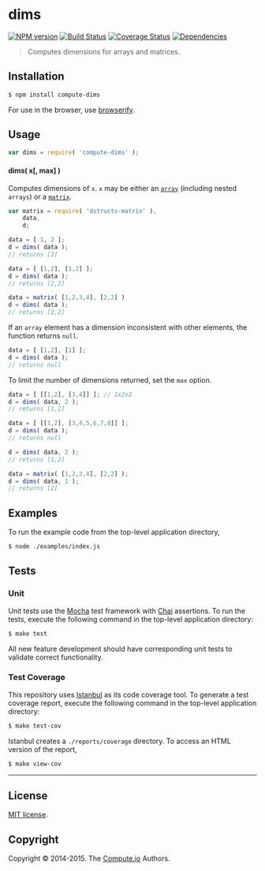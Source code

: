 dims
===
[![NPM version][npm-image]][npm-url] [![Build Status][travis-image]][travis-url] [![Coverage Status][coveralls-image]][coveralls-url] [![Dependencies][dependencies-image]][dependencies-url]

> Computes dimensions for arrays and matrices.


## Installation

``` bash
$ npm install compute-dims
```

For use in the browser, use [browserify](https://github.com/substack/node-browserify).


## Usage


``` javascript
var dims = require( 'compute-dims' );
```

#### dims( x[, max] )

Computes dimensions of `x`. `x` may be either an [`array`](https://developer.mozilla.org/en-US/docs/Web/JavaScript/Reference/Global_Objects/Array) (including nested `arrays`) or a [`matrix`](https://github.com/dstructs/matrix).

``` javascript
var matrix = require( 'dstructs-matrix' ),
	data,
	d;

data = [ 1, 2 ];
d = dims( data );
// returns [2]

data = [ [1,2], [1,2] ];
d = dims( data );
// returns [2,2]

data = matrix( [1,2,3,4], [2,2] )
d = dims( data );
// returns [2,2]
```

If an `array` element has a dimension inconsistent with other elements, the function returns `null`.

``` javascript
data = [ [1,2], [1] ];
d = dims( data );
// returns null
```

To limit the number of dimensions returned, set the `max` option.

``` javascript
data = [ [[1,2], [3,4]] ]; // 1x2x2
d = dims( data, 2 );
// returns [1,2]

data = [ [[1,2], [3,4,5,6,7,8]] ];
d = dims( data );
// returns null

d = dims( data, 2 );
// returns [1,2]

data = matrix( [1,2,3,4], [2,2] );
d = dims( data, 1 );
// returns [2]
```


## Examples

To run the example code from the top-level application directory,

``` bash
$ node ./examples/index.js
```


## Tests

### Unit

Unit tests use the [Mocha](http://mochajs.org) test framework with [Chai](http://chaijs.com) assertions. To run the tests, execute the following command in the top-level application directory:

``` bash
$ make test
```

All new feature development should have corresponding unit tests to validate correct functionality.


### Test Coverage

This repository uses [Istanbul](https://github.com/gotwarlost/istanbul) as its code coverage tool. To generate a test coverage report, execute the following command in the top-level application directory:

``` bash
$ make test-cov
```

Istanbul creates a `./reports/coverage` directory. To access an HTML version of the report,

``` bash
$ make view-cov
```


---
## License

[MIT license](http://opensource.org/licenses/MIT).


## Copyright

Copyright &copy; 2014-2015. The [Compute.io](https://github.com/compute-io) Authors.

[npm-image]: http://img.shields.io/npm/v/compute-dims.svg
[npm-url]: https://npmjs.org/package/compute-dims

[travis-image]: http://img.shields.io/travis/compute-io/dims/master.svg
[travis-url]: https://travis-ci.org/compute-io/dims

[coveralls-image]: https://img.shields.io/coveralls/compute-io/dims/master.svg
[coveralls-url]: https://coveralls.io/r/compute-io/dims?branch=master

[dependencies-image]: http://img.shields.io/david/compute-io/dims.svg
[dependencies-url]: https://david-dm.org/compute-io/dims

[dev-dependencies-image]: http://img.shields.io/david/dev/compute-io/dims.svg
[dev-dependencies-url]: https://david-dm.org/dev/compute-io/dims

[github-issues-image]: http://img.shields.io/github/issues/compute-io/dims.svg
[github-issues-url]: https://github.com/compute-io/dims/issues

